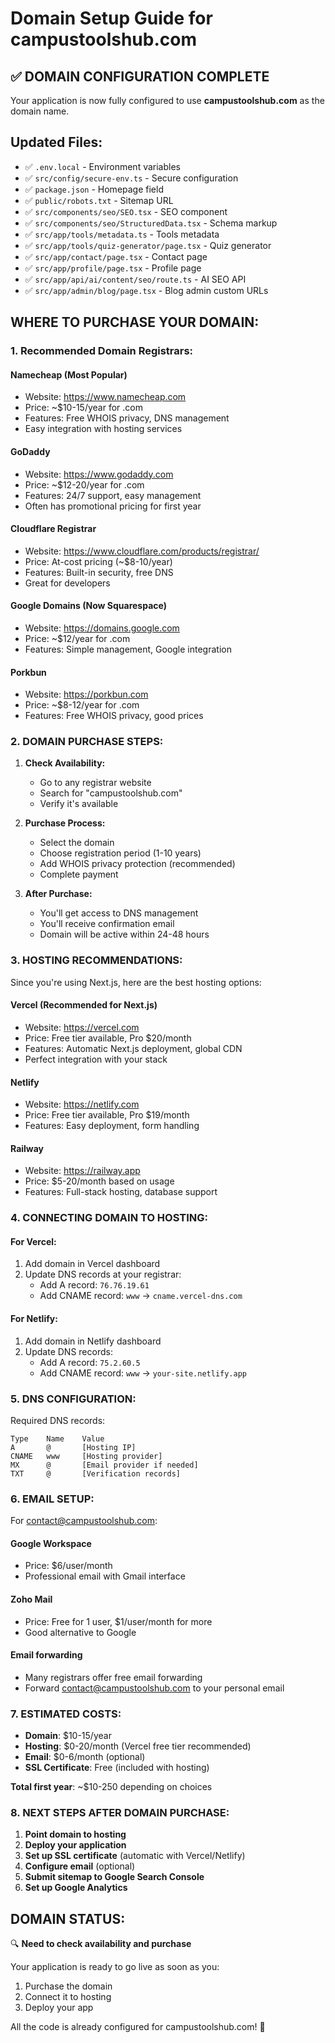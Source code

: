 # Domain Setup Guide for campustoolshub.com

## ✅ DOMAIN CONFIGURATION COMPLETE

Your application is now fully configured to use **campustoolshub.com** as the domain name.

## Updated Files:
- ✅ `.env.local` - Environment variables
- ✅ `src/config/secure-env.ts` - Secure configuration
- ✅ `package.json` - Homepage field
- ✅ `public/robots.txt` - Sitemap URL
- ✅ `src/components/seo/SEO.tsx` - SEO component
- ✅ `src/components/seo/StructuredData.tsx` - Schema markup
- ✅ `src/app/tools/metadata.ts` - Tools metadata
- ✅ `src/app/tools/quiz-generator/page.tsx` - Quiz generator
- ✅ `src/app/contact/page.tsx` - Contact page
- ✅ `src/app/profile/page.tsx` - Profile page
- ✅ `src/app/api/ai/content/seo/route.ts` - AI SEO API
- ✅ `src/app/admin/blog/page.tsx` - Blog admin custom URLs

## WHERE TO PURCHASE YOUR DOMAIN:

### 1. **Recommended Domain Registrars:**

#### **Namecheap** (Most Popular)
- Website: https://www.namecheap.com
- Price: ~$10-15/year for .com
- Features: Free WHOIS privacy, DNS management
- Easy integration with hosting services

#### **GoDaddy**
- Website: https://www.godaddy.com
- Price: ~$12-20/year for .com
- Features: 24/7 support, easy management
- Often has promotional pricing for first year

#### **Cloudflare Registrar**
- Website: https://www.cloudflare.com/products/registrar/
- Price: At-cost pricing (~$8-10/year)
- Features: Built-in security, free DNS
- Great for developers

#### **Google Domains** (Now Squarespace)
- Website: https://domains.google.com
- Price: ~$12/year for .com
- Features: Simple management, Google integration

#### **Porkbun**
- Website: https://porkbun.com
- Price: ~$8-12/year for .com
- Features: Free WHOIS privacy, good prices

### 2. **DOMAIN PURCHASE STEPS:**

1. **Check Availability:**
   - Go to any registrar website
   - Search for "campustoolshub.com"
   - Verify it's available

2. **Purchase Process:**
   - Select the domain
   - Choose registration period (1-10 years)
   - Add WHOIS privacy protection (recommended)
   - Complete payment

3. **After Purchase:**
   - You'll get access to DNS management
   - You'll receive confirmation email
   - Domain will be active within 24-48 hours

### 3. **HOSTING RECOMMENDATIONS:**

Since you're using Next.js, here are the best hosting options:

#### **Vercel** (Recommended for Next.js)
- Website: https://vercel.com
- Price: Free tier available, Pro $20/month
- Features: Automatic Next.js deployment, global CDN
- Perfect integration with your stack

#### **Netlify**
- Website: https://netlify.com
- Price: Free tier available, Pro $19/month
- Features: Easy deployment, form handling

#### **Railway**
- Website: https://railway.app
- Price: $5-20/month based on usage
- Features: Full-stack hosting, database support

### 4. **CONNECTING DOMAIN TO HOSTING:**

#### For Vercel:
1. Add domain in Vercel dashboard
2. Update DNS records at your registrar:
   - Add A record: `76.76.19.61`
   - Add CNAME record: `www` → `cname.vercel-dns.com`

#### For Netlify:
1. Add domain in Netlify dashboard
2. Update DNS records:
   - Add A record: `75.2.60.5`
   - Add CNAME record: `www` → `your-site.netlify.app`

### 5. **DNS CONFIGURATION:**

Required DNS records:
```
Type    Name    Value
A       @       [Hosting IP]
CNAME   www     [Hosting provider]
MX      @       [Email provider if needed]
TXT     @       [Verification records]
```

### 6. **EMAIL SETUP:**

For contact@campustoolshub.com:

#### **Google Workspace**
- Price: $6/user/month
- Professional email with Gmail interface

#### **Zoho Mail**
- Price: Free for 1 user, $1/user/month for more
- Good alternative to Google

#### **Email forwarding**
- Many registrars offer free email forwarding
- Forward contact@campustoolshub.com to your personal email

### 7. **ESTIMATED COSTS:**

- **Domain**: $10-15/year
- **Hosting**: $0-20/month (Vercel free tier recommended)
- **Email**: $0-6/month (optional)
- **SSL Certificate**: Free (included with hosting)

**Total first year**: ~$10-250 depending on choices

### 8. **NEXT STEPS AFTER DOMAIN PURCHASE:**

1. **Point domain to hosting**
2. **Deploy your application**
3. **Set up SSL certificate** (automatic with Vercel/Netlify)
4. **Configure email** (optional)
5. **Submit sitemap to Google Search Console**
6. **Set up Google Analytics**

## DOMAIN STATUS: 
🔍 **Need to check availability and purchase**

Your application is ready to go live as soon as you:
1. Purchase the domain
2. Connect it to hosting
3. Deploy your app

All the code is already configured for campustoolshub.com! 🚀
